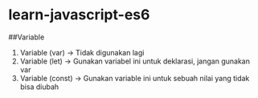 # learn-javascript-es6

##Variable
1. Variable (var) -> Tidak digunakan lagi
2. Variable (let) -> Gunakan variabel ini untuk deklarasi, jangan gunakan var
3. Variable (const) -> Gunakan variable ini untuk sebuah nilai yang tidak bisa diubah

